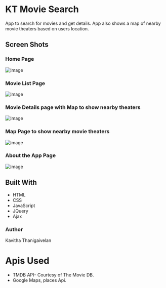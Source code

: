 
# KT Movie Search

App to search for movies and get details. App also shows a map of nearby movie theaters based on users location.

## Screen Shots
### Home Page
![image](https://user-images.githubusercontent.com/33758117/35353807-39da769c-00fd-11e8-8d47-cfb5fc3f93a5.png)

### Movie List Page
![image](https://user-images.githubusercontent.com/33758117/35353816-3f96e8a4-00fd-11e8-9871-35779d77577f.png)

### Movie Details page with Map to show nearby theaters
![image](https://user-images.githubusercontent.com/33758117/35353826-47bf6fba-00fd-11e8-8830-7b9ec6f6e72c.png)

### Map Page to show nearby movie theaters
![image](https://user-images.githubusercontent.com/33758117/35353833-4d8caa98-00fd-11e8-9474-e42281ecbaf1.png)

### About the App Page
![image](https://user-images.githubusercontent.com/33758117/35353849-528cd842-00fd-11e8-87c1-031c42386d3d.png)

## Built With
- HTML
- CSS
- JavaScript
- JQuery
- Ajax

### Author
Kavitha Thanigaivelan

# Apis Used
- TMDB API- Courtesy of The Movie DB.
- Google Maps, places Api.
